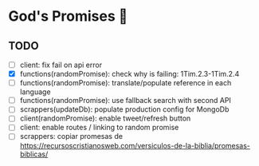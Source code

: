 # God's Promises 🙏

## TODO

- [ ] client: fix fail on api error
- [x] functions(randomPromise): check why is failing: 1Tim.2.3-1Tim.2.4
- [ ] functions(randomPromise): translate/populate reference in each language
- [ ] functions(randomPromise): use fallback search with second API
- [ ] scrappers(updateDb): populate production config for MongoDb
- [ ] client(randomPromise): enable tweet/refresh button
- [ ] client: enable routes / linking to random promise
- [ ] scrappers: copiar promesas de https://recursoscristianosweb.com/versiculos-de-la-biblia/promesas-biblicas/
